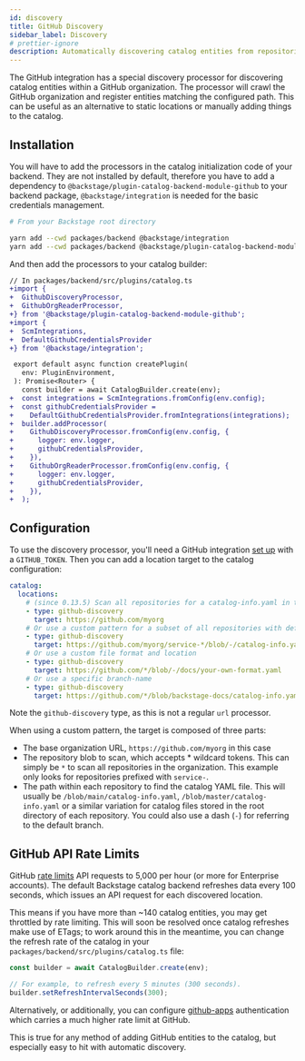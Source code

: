 ```yaml
---
id: discovery
title: GitHub Discovery
sidebar_label: Discovery
# prettier-ignore
description: Automatically discovering catalog entities from repositories in a GitHub organization
---
```


The GitHub integration has a special discovery processor for discovering catalog
entities within a GitHub organization. The processor will crawl the GitHub
organization and register entities matching the configured path. This can be
useful as an alternative to static locations or manually adding things to the
catalog.

## Installation

You will have to add the processors in the catalog initialization code of your
backend. They are not installed by default, therefore you have to add a
dependency to `@backstage/plugin-catalog-backend-module-github` to your backend
package, `@backstage/integration` is needed for the basic credentials management.

```bash
# From your Backstage root directory

yarn add --cwd packages/backend @backstage/integration
yarn add --cwd packages/backend @backstage/plugin-catalog-backend-module-github

```

And then add the processors to your catalog builder:

```diff
// In packages/backend/src/plugins/catalog.ts
+import {
+  GithubDiscoveryProcessor,
+  GithubOrgReaderProcessor,
+} from '@backstage/plugin-catalog-backend-module-github';
+import {
+  ScmIntegrations,
+  DefaultGithubCredentialsProvider
+} from '@backstage/integration';

 export default async function createPlugin(
   env: PluginEnvironment,
 ): Promise<Router> {
   const builder = await CatalogBuilder.create(env);
+  const integrations = ScmIntegrations.fromConfig(env.config);
+  const githubCredentialsProvider =
+    DefaultGithubCredentialsProvider.fromIntegrations(integrations);
+  builder.addProcessor(
+    GithubDiscoveryProcessor.fromConfig(env.config, {
+      logger: env.logger,
+      githubCredentialsProvider,
+    }),
+    GithubOrgReaderProcessor.fromConfig(env.config, {
+      logger: env.logger,
+      githubCredentialsProvider,
+    }),
+  );
```

## Configuration

To use the discovery processor, you'll need a GitHub integration
[set up](locations.md) with a `GITHUB_TOKEN`. Then you can add a location target
to the catalog configuration:

```yaml
catalog:
  locations:
    # (since 0.13.5) Scan all repositories for a catalog-info.yaml in the root of the default branch
    - type: github-discovery
      target: https://github.com/myorg
    # Or use a custom pattern for a subset of all repositories with default repository
    - type: github-discovery
      target: https://github.com/myorg/service-*/blob/-/catalog-info.yaml
    # Or use a custom file format and location
    - type: github-discovery
      target: https://github.com/*/blob/-/docs/your-own-format.yaml
    # Or use a specific branch-name
    - type: github-discovery
      target: https://github.com/*/blob/backstage-docs/catalog-info.yaml
```

Note the `github-discovery` type, as this is not a regular `url` processor.

When using a custom pattern, the target is composed of three parts:

- The base organization URL, `https://github.com/myorg` in this case
- The repository blob to scan, which accepts \* wildcard tokens. This can simply
  be `*` to scan all repositories in the organization. This example only looks
  for repositories prefixed with `service-`.
- The path within each repository to find the catalog YAML file. This will
  usually be `/blob/main/catalog-info.yaml`, `/blob/master/catalog-info.yaml` or
  a similar variation for catalog files stored in the root directory of each
  repository. You could also use a dash (`-`) for referring to the default
  branch.

## GitHub API Rate Limits

GitHub [rate limits] API requests to 5,000 per hour (or more for Enterprise
accounts). The default Backstage catalog backend refreshes data every 100
seconds, which issues an API request for each discovered location.

This means if you have more than ~140 catalog entities, you may get throttled by
rate limiting. This will soon be resolved once catalog refreshes make use of
ETags; to work around this in the meantime, you can change the refresh rate of
the catalog in your `packages/backend/src/plugins/catalog.ts` file:

```typescript
const builder = await CatalogBuilder.create(env);

// For example, to refresh every 5 minutes (300 seconds).
builder.setRefreshIntervalSeconds(300);
```

Alternatively, or additionally, you can configure [github-apps] authentication
which carries a much higher rate limit at GitHub.

This is true for any method of adding GitHub entities to the catalog, but
especially easy to hit with automatic discovery.

[rate limits]: https://docs.github.com/en/rest/overview/resources-in-the-rest-api#rate-limiting
[github-apps]: ../../plugins/github-apps.md
